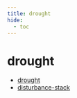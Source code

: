 ```yaml
---
title: drought
hide:
  - toc
---
```


# drought

- [drought](/home/library/data/drought/)  
  <small></small>
- [disturbance-stack](/home/library/data/disturbance-stack/)  
  <small></small>